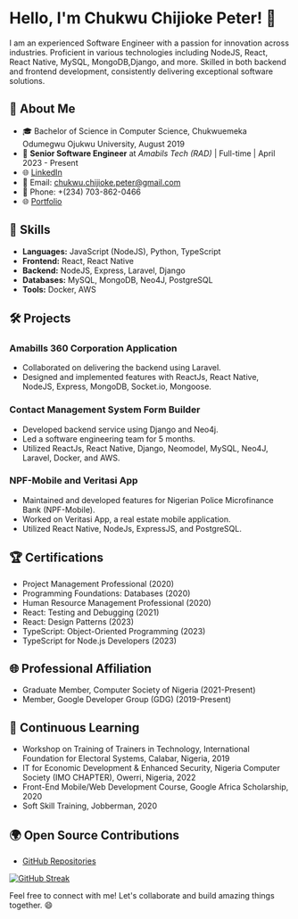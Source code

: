# Hello, I'm Chukwu Chijioke Peter! 👋

I am an experienced Software Engineer with a passion for innovation across industries. Proficient in various technologies including NodeJS, React, React Native, MySQL, MongoDB,Django, and more. Skilled in both backend and frontend development, consistently delivering exceptional software solutions.

## 🚀 About Me

- 🎓 Bachelor of Science in Computer Science, Chukwuemeka Odumegwu Ojukwu University, August 2019
- 💼 **Senior Software Engineer** at *Amabils Tech (RAD)* | Full-time | April 2023 - Present
- 🌐 [LinkedIn](https://www.linkedin.com/in/chijioke-peter)
- 📧 Email: chukwu.chijioke.peter@gmail.com
- 📱 Phone: +(234) 703-862-0466
- 🌐 [Portfolio](https://p_753621.livecycle.dev)

## 🔧 Skills

- **Languages:** JavaScript (NodeJS), Python, TypeScript
- **Frontend:** React, React Native
- **Backend:** NodeJS, Express, Laravel, Django
- **Databases:** MySQL, MongoDB, Neo4J, PostgreSQL
- **Tools:** Docker, AWS

## 🛠️ Projects

### Amabills 360 Corporation Application
- Collaborated on delivering the backend using Laravel.
- Designed and implemented features with ReactJs, React Native, NodeJS, Express, MongoDB, Socket.io, Mongoose.

### Contact Management System Form Builder
- Developed backend service using Django and Neo4j.
- Led a software engineering team for 5 months.
- Utilized ReactJs, React Native, Django, Neomodel, MySQL, Neo4J, Laravel, Docker, and AWS.

### NPF-Mobile and Veritasi App
- Maintained and developed features for Nigerian Police Microfinance Bank (NPF-Mobile).
- Worked on Veritasi App, a real estate mobile application.
- Utilized React Native, NodeJs, ExpressJS, and PostgreSQL.

## 🏆 Certifications

- Project Management Professional (2020)
- Programming Foundations: Databases (2020)
- Human Resource Management Professional (2020)
- React: Testing and Debugging (2021)
- React: Design Patterns (2023)
- TypeScript: Object-Oriented Programming (2023)
- TypeScript for Node.js Developers (2023)

## 🌐 Professional Affiliation

- Graduate Member, Computer Society of Nigeria (2021-Present)
- Member, Google Developer Group (GDG) (2019-Present)

## 🌱 Continuous Learning

- Workshop on Training of Trainers in Technology, International Foundation for Electoral Systems, Calabar, Nigeria, 2019
- IT for Economic Development & Enhanced Security, Nigeria Computer Society (IMO CHAPTER), Owerri, Nigeria, 2022
- Front-End Mobile/Web Development Course, Google Africa Scholarship, 2020
- Soft Skill Training, Jobberman, 2020

## 🌍 Open Source Contributions

- [GitHub Repositories](https://github.com/peterchijioke)

[![GitHub Streak](https://github-readme-streak-stats.herokuapp.com?user=)](https://git.io/streak-stats)

Feel free to connect with me! Let's collaborate and build amazing things together. 😄
